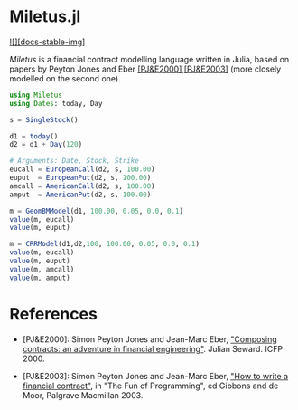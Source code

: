# Miletus.jl

[![][docs-stable-img]][docs-stable-url]

*Miletus* is a financial contract modelling language written in Julia, based on papers by Peyton Jones and Eber [[PJ&E2000]](#PJE2000),[[PJ&E2003]](#PJE2003) (more closely modelled on the second one).


```julia
using Miletus
using Dates: today, Day

s = SingleStock()

d1 = today()
d2 = d1 + Day(120)

# Arguments: Date, Stock, Strike
eucall = EuropeanCall(d2, s, 100.00)
euput  = EuropeanPut(d2, s, 100.00)
amcall = AmericanCall(d2, s, 100.00)
amput  = AmericanPut(d2, s, 100.00)

m = GeomBMModel(d1, 100.00, 0.05, 0.0, 0.1)
value(m, eucall)
value(m, euput)

m = CRRModel(d1,d2,100, 100.00, 0.05, 0.0, 0.1)
value(m, eucall)
value(m, euput)
value(m, amcall)
value(m, amput)
```

# References

* <a id="PJE2000">[PJ&E2000]</a>: Simon Peyton Jones and Jean-Marc Eber, ["Composing contracts: an adventure in financial engineering"](http://research.microsoft.com/en-us/um/people/simonpj/Papers/financial-contracts/contracts-icfp.htm). Julian Seward. ICFP 2000. 

* <a id="PJE2003">[PJ&E2003]</a>: Simon Peyton Jones and Jean-Marc Eber, ["How to write a financial contract"](http://citeseerx.ist.psu.edu/viewdoc/summary?doi=10.1.1.14.7885), in "The Fun of Programming", ed Gibbons and de Moor, Palgrave Macmillan 2003.


[docs-stable-url]: https://juliahub.com/docs/Miletus/Sk1m2/1.0.0/
